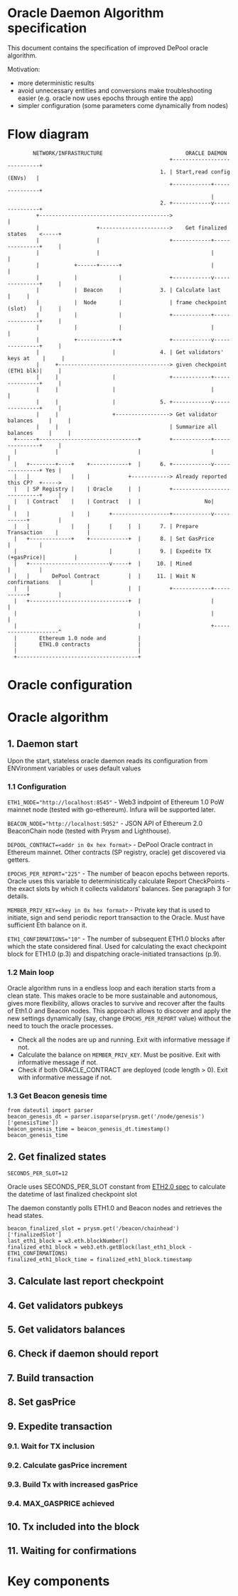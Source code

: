 # Oracle Daemon Algorithm specification

This document contains the specification of improved DePool oracle algorithm.

Motivation: 
* more deterministic results
* avoid unnecessary entities and conversions make troubleshooting easier (e.g. oracle now uses epochs through entire the app)
* simpler configuration (some parameters come dynamically from nodes)

# Flow diagram

```
        NETWORK/INFRASTRUCTURE                          ORACLE DAEMON
                                                   +----------------------------+
                                                1. | Start,read config (ENVs)   |
                                                   +------------+---------------+
                                                                |
                                                2. +------------v---------------+
         +----------------------------------------->                            |
         |                  +---------------------->    Get finalized states    <-----+
         |                  |                      +------------+---------------+     |
         |                  |                                   |                     |
         |           +------+------+                            |                     |
         |           |             |               +------------v---------------+     |
         |           |  Beacon     |            3. | Calculate last             |     |
         |           |  Node       |               | frame checkpoint (slot)    |     |
         |           |             |               +------------+---------------+     |
         |           |             |                            |                     |
         |           +-----------+-+               +------------v---------------+     |
         |                       |              4. | Get validators' keys at    |     |
         |     +-----------------------------------> given checkpoint (ETH1 blk)|     |
         |     |                 |                 +------------+---------------+     |
         |     |                 |                              |                     |
         |     |                 |              5. +------------v---------------+     |
         |     |                 +-----------------> Get validator balances     |     |
         |     |                                   | Summarize all balances     |     |
  +------+-------------------------------+         +------------+---------------+     |
  |            |                         |                      |                     |
  |   +--------+----+    +------------+  |      6. +------------v---------------+ Yes |
  |   |             |    |            +------------> Already reported this CP?  +----->
  |   | SP Registry |    | Oracle     |  |         +----------------------------+     |
  |   | Contract    |    | Contract   |  |                    No|                     |
  |   |             |    |      +------------------+------------v-----------+         |
  |   |             |    |      |     |  |      7. | Prepare Transaction    |         |
  |   +-------------+    +------------+  |      8. | Set GasPrice           |         |
  |                             |        |      9. | Expedite TX (+gasPrice)|         |
  |   +-------------------------v-----+  |     10. | Mined                  |         |
  |   |       DePool Contract         |  |     11. | Wait N confirmations   |         |
  |   |                               |  |         +------------+-----------+         |
  |   +-------------------------------+  |                      |                     |
  |                                      |                      |                     |
  |                                      |                      +---------------------^
  |       Ethereum 1.0 node and          |
  |       ETH1.0 contracts               |
  |                                      |
  +--------------------------------------+
```
# Oracle configuration

# Oracle algorithm

## 1. Daemon start

Upon the start, stateless oracle daemon reads its configuration from ENVironment variables or uses default values

### 1.1 Configuration

`ETH1_NODE="http://localhost:8545"` - Web3 indpoint of Ethereum 1.0 PoW mainnet node (tested with go-ethereum). Infura will be supported later.

`BEACON_NODE="http://localhost:5052"` - JSON API of Ethereum 2.0 BeaconChain node (tested with Prysm and Lighthouse).

`DEPOOL_CONTRACT=<addr in 0x hex format>` - DePool Oracle contract in Ethereum mainnet. Other contracts (SP registry, oracle) get discovered via getters.

`EPOCHS_PER_REPORT="225"` - The number of beacon epochs between reports. Oracle uses this variable to deterministically calculate Report CheckPoints - the exact slots by which it collects validators' balances. See paragraph 3 for details.

`MEMBER_PRIV_KEY=<key in 0x hex format>` - Private key that is used to initiate, sign and send periodic report transaction to the Oracle. Must have sufficient Eth balance on it.

`ETH1_CONFIRMATIONS="10"` - The number of subsequent ETH1.0 blocks after which the state considered final. Used for calculating the exact checkpoint block for ETH1.0 (p.3) and dispatching oracle-initiated transactions (p.9).


### 1.2 Main loop

Oracle algorithm runs in a endless loop and each iteration starts from a clean state. This makes oracle to be more sustainable and autonomous, gives more flexibility, allows oracles to survive and recover after the faults of Eth1.0 and Beacon nodes. This approach allows to discover and apply the new settings dynamically (say, change `EPOCHS_PER_REPORT` value) without the need to touch the oracle processes.

* Check all the nodes are up and running. Exit with informative message if not.
* Calculate the balance on `MEMBER_PRIV_KEY`. Must be positive. Exit with informative message if not.
* Check if both ORACLE_CONTRACT are deployed (code length > 0). Exit with informative message if not.

### 1.3 Get Beacon genesis time

```
from dateutil import parser
beacon_genesis_dt = parser.isoparse(prysm.get('/node/genesis')['genesisTime'])
beacon_genesis_time = beacon_genesis_dt.timestamp()
beacon_genesis_time
```

## 2. Get finalized states

```
SECONDS_PER_SLOT=12
```

Oracle uses SECONDS_PER_SLOT constant from [ETH2.0 spec](https://github.com/ethereum/eth2.0-specs/blob/dev/specs/phase0/beacon-chain.md#constants) to calculate the datetime of last finalized checkpoint slot


The daemon constantly polls ETH1.0 and Beacon nodes and retrieves the head states.

```
beacon_finalized_slot = prysm.get('/beacon/chainhead')['finalizedSlot']
last_eth1_block = w3.eth.blockNumber()
finalized_eth1_block = web3.eth.getBlock(last_eth1_block - ETH1_CONFIRMATIONS)
finalized_eth1_block_time = finalized_eth1_block.timestamp

```

## 3. Calculate last report checkpoint

## 4. Get validators pubkeys

## 5. Get validators balances

## 6. Check if daemon should report

## 7. Build transaction

## 8. Set gasPrice

## 9. Expedite transaction

### 9.1. Wait for TX inclusion

### 9.2. Calculate gasPrice increment

### 9.3. Build Tx with increased gasPrice

### 9.4. MAX_GASPRICE achieved

## 10. Tx included into the block

## 11. Waiting for confirmations

# Key components
